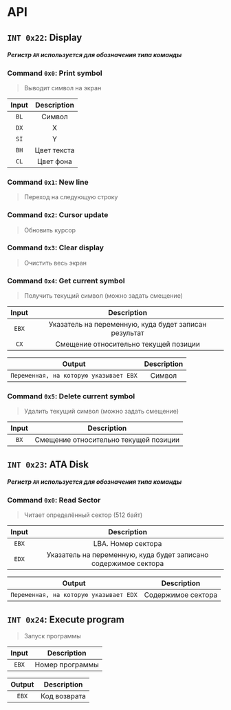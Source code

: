 # API

## `INT 0x22`: Display

##### Регистр `AH` используется для обозначения типа команды

### Command `0x0`: Print symbol

> Выводит символ на экран

| Input  | Description  |
| :-------------: | :-------------: |
| `BL`  | Символ  |
| `DX`  | X  |
| `SI`  | Y  |
| `BH`  | Цвет текста  |
| `CL`  | Цвет фона  |

### Command `0x1`: New line

> Переход на следующую строку

### Command `0x2`: Cursor update

> Обновить курсор

### Command `0x3`: Clear display

> Очистить весь экран

### Command `0x4`: Get current symbol

> Получить текущий символ (можно задать смещение)

| Input  | Description  |
| :-------------: | :-------------: |
| `EBX`  | Указатель на переменную, куда будет записан результат  |
| `CX`  | Смещение относительно текущей позиции  |

| Output  | Description  |
| :-------------: | :-------------: |
| `Переменная, на которую указывает EBX`  | Символ  |


### Command `0x5`: Delete current symbol

> Удалить текущий символ (можно задать смещение)

| Input  | Description  |
| :-------------: | :-------------: |
| `BX`  | Смещение относительно текущей позиции  |

## `INT 0x23`: ATA Disk

##### Регистр `AH` используется для обозначения типа команды

### Command `0x0`: Read Sector

> Читает определённый сектор (512 байт)

| Input  | Description  |
| :-------------: | :-------------: |
| `EBX`  | LBA. Номер сектора  |
| `EDX`  | Указатель на переменную, куда будет записано содержимое сектора  |

| Output  | Description  |
| :-------------: | :-------------: |
| `Переменная, на которую указывает EDX`  | Содержимое сектора  |

## `INT 0x24`: Execute program

> Запуск программы

| Input  | Description  |
| :-------------: | :-------------: |
| `EBX`  | Номер программы  |

| Output  | Description  |
| :-------------: | :-------------: |
| `EBX`  | Код возврата  |
